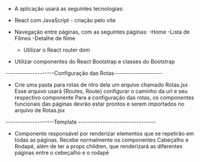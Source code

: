 - A aplicação usará as seguintes tecnologias:
- React com JavaScript - criação pelo vite
- Navegação entre páginas, com as seguintes páginas:
    -Home
    -Lista de Filmes
    -Detalhe de filme
    - Utilizar o React router dom
    
- Utilizar componentes do React Bootstrap e classes do Bootstrap

--------------------Configuração das Rotas--------------------
- Crie uma pasta para rotas de ntro dela um arquivo chamado Rotas.jsx
    Esse arquivo usará {Routes, Route} configurar o caminho da url e seu respectivo componente
    Para a configuração das rotas, os componentes funcionais das páginas devrão estar prontos 
    e serem importados no arquivo de Rotas.jsx

--------------------Template --------------------------------
- Componente responsável por renderizar elementos que se repetirão em todas as páginas. Recebe normalmente os componentes Cabeçalho e Rodapé, além de ter a props children, que renderizará as diferentes páginas entre o cebeçalho e o rodapé